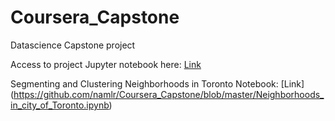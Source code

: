 # Coursera_Capstone
Datascience Capstone project

Access to project Jupyter notebook here: [Link](https://github.com/namlr/Coursera_Capstone/blob/master/Datascience_Capstone_Notebook.ipynb) 

Segmenting and Clustering Neighborhoods in Toronto Notebook: [Link]
(https://github.com/namlr/Coursera_Capstone/blob/master/Neighborhoods_in_city_of_Toronto.ipynb)

